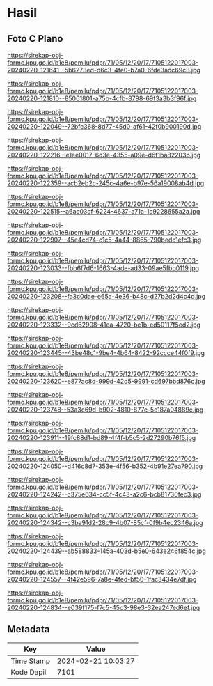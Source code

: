 # Hasil

## Foto C Plano

https://sirekap-obj-formc.kpu.go.id/b1e8/pemilu/pdpr/71/05/12/20/17/7105122017003-20240220-121641--5b6273ed-d6c3-4fe0-b7a0-6fde3adc69c3.jpg

https://sirekap-obj-formc.kpu.go.id/b1e8/pemilu/pdpr/71/05/12/20/17/7105122017003-20240220-121810--85061801-a75b-4cfb-8798-69f3a3b3f96f.jpg

https://sirekap-obj-formc.kpu.go.id/b1e8/pemilu/pdpr/71/05/12/20/17/7105122017003-20240220-122049--72bfc368-8d77-45d0-af61-42f0b900190d.jpg

https://sirekap-obj-formc.kpu.go.id/b1e8/pemilu/pdpr/71/05/12/20/17/7105122017003-20240220-122216--e1ee0017-6d3e-4355-a09e-d6f1ba82203b.jpg

https://sirekap-obj-formc.kpu.go.id/b1e8/pemilu/pdpr/71/05/12/20/17/7105122017003-20240220-122359--acb2eb2c-245c-4a6e-b97e-56a19008ab4d.jpg

https://sirekap-obj-formc.kpu.go.id/b1e8/pemilu/pdpr/71/05/12/20/17/7105122017003-20240220-122515--a6ac03cf-6224-4637-a71a-1c9228655a2a.jpg

https://sirekap-obj-formc.kpu.go.id/b1e8/pemilu/pdpr/71/05/12/20/17/7105122017003-20240220-122907--45e4cd74-c1c5-4a44-8865-790bedc1efc3.jpg

https://sirekap-obj-formc.kpu.go.id/b1e8/pemilu/pdpr/71/05/12/20/17/7105122017003-20240220-123033--fbb6f7d6-1663-4ade-ad33-09ae5fbb0119.jpg

https://sirekap-obj-formc.kpu.go.id/b1e8/pemilu/pdpr/71/05/12/20/17/7105122017003-20240220-123208--fa3c0dae-e65a-4e36-b48c-d27b2d2d4c4d.jpg

https://sirekap-obj-formc.kpu.go.id/b1e8/pemilu/pdpr/71/05/12/20/17/7105122017003-20240220-123332--9cd62908-41ea-4720-be1b-ed50117f5ed2.jpg

https://sirekap-obj-formc.kpu.go.id/b1e8/pemilu/pdpr/71/05/12/20/17/7105122017003-20240220-123445--43be48c1-9be4-4b64-8422-92ccce44f0f9.jpg

https://sirekap-obj-formc.kpu.go.id/b1e8/pemilu/pdpr/71/05/12/20/17/7105122017003-20240220-123620--e877ac8d-999d-42d5-9991-cd697bbd876c.jpg

https://sirekap-obj-formc.kpu.go.id/b1e8/pemilu/pdpr/71/05/12/20/17/7105122017003-20240220-123748--53a3c69d-b902-4810-877e-5e187a04889c.jpg

https://sirekap-obj-formc.kpu.go.id/b1e8/pemilu/pdpr/71/05/12/20/17/7105122017003-20240220-123911--19fc88d1-bd89-4f4f-b5c5-2d27290b76f5.jpg

https://sirekap-obj-formc.kpu.go.id/b1e8/pemilu/pdpr/71/05/12/20/17/7105122017003-20240220-124050--d416c8d7-353e-4f56-b352-4b91e27ea790.jpg

https://sirekap-obj-formc.kpu.go.id/b1e8/pemilu/pdpr/71/05/12/20/17/7105122017003-20240220-124242--c375e634-cc5f-4c43-a2c6-bcb81730fec3.jpg

https://sirekap-obj-formc.kpu.go.id/b1e8/pemilu/pdpr/71/05/12/20/17/7105122017003-20240220-124342--c3ba91d2-28c9-4b07-85cf-0f9b4ec2346a.jpg

https://sirekap-obj-formc.kpu.go.id/b1e8/pemilu/pdpr/71/05/12/20/17/7105122017003-20240220-124439--ab588833-145a-403d-b5e0-643e246f854c.jpg

https://sirekap-obj-formc.kpu.go.id/b1e8/pemilu/pdpr/71/05/12/20/17/7105122017003-20240220-124557--4f42e596-7a8e-4fed-bf50-1fac3434e7df.jpg

https://sirekap-obj-formc.kpu.go.id/b1e8/pemilu/pdpr/71/05/12/20/17/7105122017003-20240220-124834--e039f175-f7c5-45c3-98e3-32ea247ed6ef.jpg


## Metadata

| Key        | Value               |
| ---------- | ------------------- |
| Time Stamp | 2024-02-21 10:03:27 |
| Kode Dapil | 7101                |



